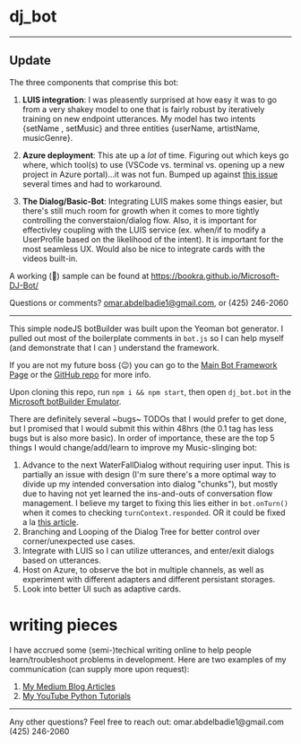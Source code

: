 # dj_bot
<hr>

## Update

The three components that comprise this bot:
1. **LUIS integration**: I was pleasently surprised at how easy it was to go from a very shakey model to one that is fairly robust by iteratively training on new endpoint utterances. My model has two intents {setName , setMusic} and three entities {userName, artistName, musicGenre}.

2. **Azure deployment**: This ate up a _lot_ of time. Figuring out which keys go where, which tool(s) to use (VSCode vs. terminal vs. opening up a new project in Azure portal)...it was not fun. Bumped up against [this issue](https://github.com/Microsoft/botbuilder-tools/issues/596) several times and had to workaround.

3. **The Dialog/Basic-Bot**: Integrating LUIS makes some things easier, but there's still much room for growth when it comes to more tightly controlling the converstaion/dialog flow. Also, it is important for effectivley coupling with the LUIS service (ex. when/if to modify a UserProfile based on the likelihood of the intent). It is important for the most seamless UX. Would also be nice to integrate cards with the videos built-in. 

A working (🤞) sample can be found at https://bookra.github.io/Microsoft-DJ-Bot/

Questions or comments? <omar.abdelbadie1@gmail.com>, or (425) 246-2060

<hr>

This simple nodeJS botBuilder was built upon the Yeoman bot generator. I pulled out most of the boilerplate comments in `bot.js` so I can help myself (and demonstrate that I can ) understand the framework. 

If you are not my future boss (:wink:) you can go to the [Main Bot Framework Page](https://dev.botframework.com) or the [GitHub repo](https://github.com/Microsoft/BotBuilder/) for more info.

Upon cloning this repo, run `npm i && npm start`, then open `dj_bot.bot` in the [Microsoft botBuilder Emulator](https://github.com/Microsoft/BotFramework-Emulator).

There are definitely several ~bugs~ TODOs that I would prefer to get done, but I promised that I would submit this within 48hrs (the 0.1 tag has less bugs but is also more basic). In order of importance, these are the top 5 things I would change/add/learn to improve my Music-slinging bot:
1. Advance to the next WaterFallDialog without requiring user input. This is partially an issue with design (I'm sure there's a more optimal way to divide up my intended conversation into dialog "chunks"), but mostly due to having not yet learned the ins-and-outs of conversation flow management. I believe my target to fixing this lies either in `bot.onTurn()` when it comes to checking `turnContext.responded`. OR it could be fixed a la [this article](https://docs.microsoft.com/en-us/azure/bot-service/nodejs/bot-builder-nodejs-dialog-waterfall?view=azure-bot-service-3.0#advance-the-waterfall).
2. Branching and Looping of the Dialog Tree for better control over corner/unexpected use cases. 
3. Integrate with LUIS so I can utilize utterances, and enter/exit dialogs based on utterances.
4. Host on Azure, to observe the bot in multiple channels, as well as experiment with different adapters and different persistant storages.
5. Look into better UI such as adaptive cards.

# writing pieces
I have accrued some (semi-)techical writing online to help people learn/troubleshoot problems in development. Here are two examples of my communication (can supply more upon request):
1. [My Medium Blog Articles](https://medium.com/@omar.abdelbadie1)
2. [My YouTube Python Tutorials](https://www.youtube.com/channel/UCVR7Wz3INGwnyP0L5uuye7Q?view_as=subscriber)

<hr>
Any other questions? Feel free to reach out:
omar.abdelbadie1@gmail.com
(425) 246-2060
